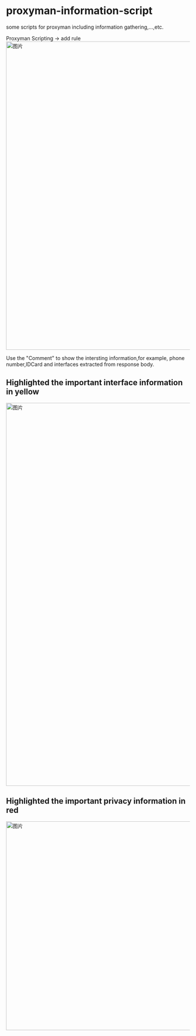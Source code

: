 # proxyman-information-script
some scripts for proxyman including information gathering,...,etc.

Proxyman Scripting -> add rule
<img width="843" alt="图片" src="https://user-images.githubusercontent.com/79240946/131690232-753585d4-894e-493e-9e20-e30e7307aee2.png">

Use the "Comment" to show the intersting information,for example, phone number,IDCard and interfaces extracted from response body.

## Highlighted the important interface information  in yellow
<img width="1047" alt="图片" src="https://user-images.githubusercontent.com/79240946/131695212-1c1100d8-0896-47be-b336-09f2460b07bc.png">


## Highlighted the important privacy information  in red

<img width="571" alt="图片" src="https://user-images.githubusercontent.com/79240946/131692622-100ce805-509e-4f73-9ae0-817dfdc5ec11.png">

